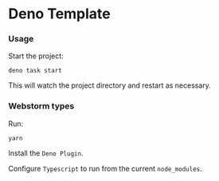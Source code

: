 # Deno Template

### Usage

Start the project:

```
deno task start
```

This will watch the project directory and restart as necessary.

### Webstorm types

Run:

```
yarn
```
Install the `Deno Plugin`.

Configure `Typescript` to run from the current `node_modules`.

